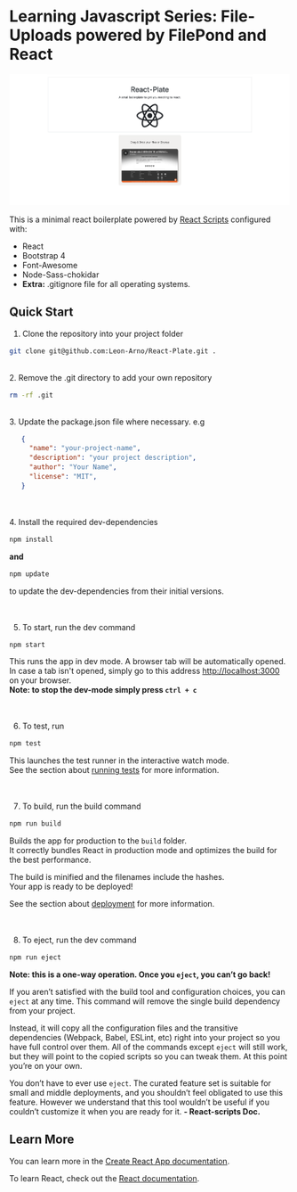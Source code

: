 # Learning Javascript Series: File-Uploads powered by FilePond and React

![webshot](./webshot.png)

This is a minimal react boilerplate powered by [React Scripts](https://github.com/facebook/create-react-app/blob/master/packages/react-scripts/template/README.md) configured with:

- React
- Bootstrap 4
- Font-Awesome
- Node-Sass-chokidar
- **Extra:** .gitignore file for all operating systems.

## Quick Start

1. Clone the repository into your project folder
   <br>

```bash
git clone git@github.com:Leon-Arno/React-Plate.git .
```

<br>
2. Remove the .git directory to add your own repository

```bash
rm -rf .git
```

<br>
3. Update the package.json file where necessary.
   e.g

```JSON
   {
     "name": "your-project-name",
     "description": "your project description",
     "author": "Your Name",
     "license": "MIT",
   }
```

<br>
<br>
4. Install the required dev-dependencies

```bash
npm install
```

**and**

```bash
npm update
```

to update the dev-dependencies from their initial versions.
<br>
<br>
<br>

5. To start, run the dev command

```bash
npm start
```

This runs the app in dev mode. A browser tab will be automatically opened.<br>
In case a tab isn't opened, simply go to this address [http://localhost:3000](http://localhost:3000) on your browser.<br>
**Note: to stop the dev-mode simply press `ctrl + c`**
<br>
<br>
<br>

6. To test, run

```bash
npm test
```

This launches the test runner in the interactive watch mode.<br>
See the section about [running tests](https://facebook.github.io/create-react-app/docs/running-tests) for more information.
<br>
<br>
<br>

7. To build, run the build command

```bash
npm run build
```

Builds the app for production to the `build` folder.<br>
It correctly bundles React in production mode and optimizes the build for the best performance.

The build is minified and the filenames include the hashes.<br>
Your app is ready to be deployed!

See the section about [deployment](https://facebook.github.io/create-react-app/docs/deployment) for more information.
<br>
<br>
<br>

8. To eject, run the dev command

```bash
npm run eject
```

**Note: this is a one-way operation. Once you `eject`, you can’t go back!**

If you aren’t satisfied with the build tool and configuration choices, you can `eject` at any time. This command will remove the single build dependency from your project.

Instead, it will copy all the configuration files and the transitive dependencies (Webpack, Babel, ESLint, etc) right into your project so you have full control over them. All of the commands except `eject` will still work, but they will point to the copied scripts so you can tweak them. At this point you’re on your own.

You don’t have to ever use `eject`. The curated feature set is suitable for small and middle deployments, and you shouldn’t feel obligated to use this feature. However we understand that this tool wouldn’t be useful if you couldn’t customize it when you are ready for it.
**- React-scripts Doc.**

## Learn More

You can learn more in the [Create React App documentation](https://facebook.github.io/create-react-app/docs/getting-started).

To learn React, check out the [React documentation](https://reactjs.org/).
